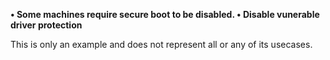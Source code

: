 **• Some machines require secure boot to be disabled.
• Disable vunerable driver protection**

This is only an example and does not represent all or any of its usecases.
